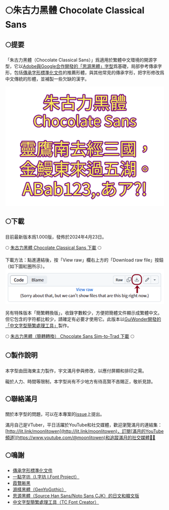 # 🌕朱古力黑體 Chocolate Classical Sans

## 🌕提要

「朱古力黑體（Chocolate Classical Sans）」爲適用於繁體中文環境的開源字型，它以[Adobe與Google合作開發的「思源黑體」字型](https://github.com/adobe-fonts/source-han-sans/)爲基礎，局部參考傳承字形，包括[傳承字形標準化文件](https://github.com/ichitenfont/inheritedglyphs)的推薦形體，與其他常見的傳承字形，把字形修改爲中文傳統的形體，並補製一些欠缺的漢字。

![示範文字](img/img01.png)

## 🌕下載

目前最新版本爲1.000版，發佈於2024年4月23日。

🌕 [朱古力黑體 Chocolate Classical Sans 下載](fonts/ChocolateClassicalSans.otf) 🌕

下載方法：點進連結後，按「View raw」欄右上方的「Download raw file」按鈕（如下圖紅圈所示）。
![下載鍵的位置](img/dl.png)

另有特殊版本「簡繁轉換版」，收錄字數較少，方便把簡體文件顯示成繁體中文。但它包含的字符都比較少，請確定有必要才使用它。此版本以[GuiWonder開發的「中文字型簡繁處理工具」](https://github.com/GuiWonder/TCFontCreator)製作。

🌕 [朱古力黑體（簡轉轉換） Chocolate Sans Sim-to-Trad 下載](fonts/ChocolateSansSimtoTrad.otf) 🌕

## 🌕製作說明

本字型由田海東主力製作，宇文滿月參與修改，以應付屏顯和排印之需。

礙於人力、時間等限制，本字型尚有不少地方有待高賢不吝賜正，敬祈見諒。

## 🌕聯絡滿月
關於本字型的問題，可以在本專案的[issue](https://github.com/MoonlitOwen/ChocolateSans/issues)上提出。

滿月自己是VTuber，平日活躍於YouTube和社交媒體，歡迎瀏覽滿月的連結集：[http://lit.link/moonlitowen](http://lit.link/moonlitowen)，訂閱[滿月的YouTube頻道](https://www.youtube.com/@moonlitowen)和追蹤滿月的社交媒體💛💜

## 🌕鳴謝
* [傳承字形標準化文件](https://github.com/ichitenfont/inheritedglyphs)
* [一點字坊（I.字坊 I.Font Project）](https://github.com/ichitenfont)
* [霞鶩晰黑](https://github.com/lxgw/LxgwXiHei)
* [源樣黑體（GenYoGothic）](https://github.com/ButTaiwan/genyog-font)
* [思源黑體（Source Han Sans/Noto Sans CJK）的日文和韓文版](https://github.com/adobe-fonts/source-han-sans/)
* [中文字型簡繁處理工具（TC Font Creator）](https://github.com/GuiWonder/TCFontCreator)
